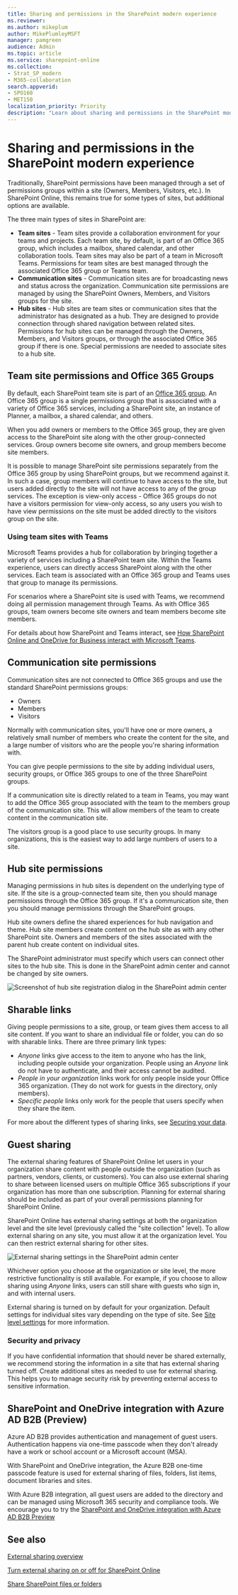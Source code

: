 ```yaml
---
title: Sharing and permissions in the SharePoint modern experience
ms.reviewer: 
ms.author: mikeplum
author: MikePlumleyMSFT
manager: pamgreen
audience: Admin
ms.topic: article
ms.service: sharepoint-online
ms.collection:  
- Strat_SP_modern
- M365-collaboration
search.appverid:
- SPO160
- MET150
localization_priority: Priority
description: "Learn about sharing and permissions in the SharePoint modern experience"
---
```


# Sharing and permissions in the SharePoint modern experience

Traditionally, SharePoint permissions have been managed through a set of permissions groups within a site (Owners, Members, Visitors, etc.). In SharePoint Online, this remains true for some types of sites, but additional options are available.

The three main types of sites in SharePoint are:

- **Team sites** - Team sites provide a collaboration environment for your teams and projects. Each team site, by default, is part of an Office 365 group, which includes a mailbox, shared calendar, and other collaboration tools. Team sites may also be part of a team in Microsoft Teams. Permissions for team sites are best managed through the associated Office 365 group or Teams team.
- **Communication sites** - Communication sites are for broadcasting news and status across the organization. Communication site permissions are managed by using the SharePoint Owners, Members, and Visitors groups for the site.
- **Hub sites** - Hub sites are team sites or communication sites that the administrator has designated as a hub. They are designed to provide connection through shared navigation between related sites. Permissions for hub sites can be managed through the Owners, Members, and Visitors groups, or through the associated Office 365 group if there is one. Special permissions are needed to associate sites to a hub site.

## Team site permissions and Office 365 Groups

By default, each SharePoint team site is part of an [Office 365 group](https://support.office.com/article/b565caa1-5c40-40ef-9915-60fdb2d97fa2). An Office 365 group is a single permissions group that is associated with a variety of Office 365 services, including a SharePoint site, an instance of Planner, a mailbox, a shared calendar, and others. 

When you add owners or members to the Office 365 group, they are given access to the SharePoint site along with the other group-connected services. Group owners become site owners, and group members become site members.

It is possible to manage SharePoint site permissions separately from the Office 365 group by using SharePoint groups, but we recommend against it. In such a case, group members will continue to have access to the site, but users added directly to the site will not have access to any of the group services. The exception is view-only access - Office 365 groups do not have a visitors permission for view-only access, so any users you wish to have view permissions on the site must be added directly to the visitors group on the site.

### Using team sites with Teams

Microsoft Teams provides a hub for collaboration by bringing together a variety of services including a SharePoint team site. Within the Teams experience, users can directly access SharePoint along with the other services. Each team is associated with an Office 365 group and Teams uses that group to manage its permissions.

For scenarios where a SharePoint site is used with Teams, we recommend doing all permission management through Teams. As with Office 365 groups, team owners become site owners and team members become site members.

For details about how SharePoint and Teams interact, see [How SharePoint Online and OneDrive for Business interact with Microsoft Teams](https://docs.microsoft.com/microsoftteams/sharepoint-onedrive-interact).

## Communication site permissions

Communication sites are not connected to Office 365 groups and use the standard SharePoint permissions groups:

- Owners
- Members
- Visitors

Normally with communication sites, you'll have one or more owners, a relatively small number of members who create the content for the site, and a large number of visitors who are the people you're sharing information with.

You can give people permissions to the site by adding individual users, security groups, or Office 365 groups to one of the three SharePoint groups.

If a communication site is directly related to a team in Teams, you may want to add the Office 365 group associated with the team to the members group of the communication site. This will allow members of the team to create content in the communication site.

The visitors group is a good place to use security groups. In many organizations, this is the easiest way to add large numbers of users to a site.

## Hub site permissions

Managing permissions in hub sites is dependent on the underlying type of site. If the site is a group-connected team site, then you should manage permissions through the Office 365 group. If it's a communication site, then you should manage permissions through the SharePoint groups.

Hub site owners define the shared experiences for hub navigation and theme. Hub site members create content on the hub site as with any other SharePoint site. Owners and members of the sites associated with the parent hub create content on individual sites.

The SharePoint administrator must specify which users can connect other sites to the hub site. This is done in the SharePoint admin center and cannot be changed by site owners.

![Screenshot of hub site registration dialog in the SharePoint admin center](media/permissions-register-hub-site.png)

## Sharable links

Giving people permissions to a site, group, or team gives them access to all site content. If you want to share an individual file or folder, you can do so with sharable links. There are three primary link types:

  - *Anyone* links give access to the item to anyone who has the link, including people outside your organization. People using an *Anyone* link do not have to authenticate, and their access cannot be audited.
  - *People in your organization* links work for only people inside your Office 365 organization. (They do not work for guests in the directory, only members).  
  - *Specific people* links only work for the people that users specify when they share the item.  

For more about the different types of sharing links, see [Securing your data](https://docs.microsoft.com/en-us/sharepoint/deploy-file-collaboration#securing-your-data).

## Guest sharing

The external sharing features of SharePoint Online let users in your organization share content with people outside the organization (such as partners, vendors, clients, or customers). You can also use external sharing to share between licensed users on multiple Office 365 subscriptions if your organization has more than one subscription. Planning for external sharing should be included as part of your overall permissions planning for SharePoint Online.

SharePoint Online has external sharing settings at both the organization level and the site level (previously called the "site collection" level). To allow external sharing on any site, you must allow it at the organization level. You can then restrict external sharing for other sites. 

![External sharing settings in the SharePoint admin center](media/externalsharing.png)
  
Whichever option you choose at the organization or site level, the more restrictive functionality is still available. For example, if you choose to allow sharing using *Anyone* links, users can still share with guests who sign in, and with internal users. 
  
External sharing is turned on by default for your organization. Default settings for individual sites vary depending on the type of site. See [Site level settings](https://docs.microsoft.com/en-us/Office365/Enterprise/microsoft-365-guest-settings#sharepoint-site-level) for more information.
  
### Security and privacy

If you have confidential information that should never be shared externally, we recommend storing the information in a site that has external sharing turned off. Create additional sites as needed to use for external sharing. This helps you to manage security risk by preventing external access to sensitive information.

## SharePoint and OneDrive integration with Azure AD B2B (Preview)

Azure AD B2B provides authentication and management of guest users. Authentication happens via one-time passcode when they don't already have a work or school account or a Microsoft account (MSA).

With SharePoint and OneDrive integration, the Azure B2B one-time passcode feature is used for external sharing of files, folders, list items, document libraries and sites.

With Azure B2B integration, all guest users are added to the directory and can be managed using Microsoft 365 security and compliance tools. We encourage you to try the [SharePoint and OneDrive integration with Azure AD B2B Preview](sharepoint-azureb2b-integration-preview.md)

## See also

[External sharing overview](external-sharing-overview.md)

[Turn external sharing on or off for SharePoint Online](turn-external-sharing-on-or-off.md)

[Share SharePoint files or folders](https://support.office.com/article/1fe37332-0f9a-4719-970e-d2578da4941c)
